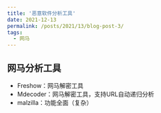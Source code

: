 ```yaml
---
title: '恶意软件分析工具'
date: 2021-12-13
permalink: /posts/2021/13/blog-post-3/
tags:
  - 网马
---
```


## 网马分析工具
+ Freshow：网马解密工具
+ Mdecoder：网马解密工具，支持URL自动递归分析
+ malzilla：功能全面（复杂）


